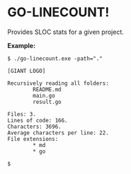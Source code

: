 # GO-LINECOUNT!

Provides SLOC stats for a given project.

**Example:**
```
$ ./go-linecount.exe -path="."

[GIANT LOGO] 

Recursively reading all folders:
        README.md
        main.go
        result.go

Files: 3.
Lines of code: 166.
Characters: 3696.
Average characters per line: 22.
File extensions:
        * md
        * go

$
```